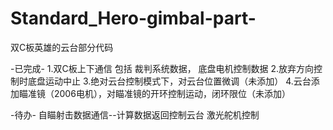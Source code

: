 # Standard_Hero-gimbal-part-
双C板英雄的云台部分代码

-已完成-
1.双C板上下通信
  包括 裁判系统数据， 底盘电机控制数据
2.放弃方向控制时底盘运动中止
3.绝对云台控制模式下，对云台位置微调（未添加）
4.云台添加瞄准镜（2006电机），对瞄准镜的开环控制运动，闭环限位（未添加）

-待办-
自瞄射击数据通信--计算数据返回控制云台
激光舵机控制
